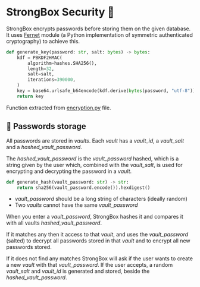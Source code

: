 # StrongBox Security :closed_lock_with_key:

StrongBox encrypts passwords before storing them on the given database. It uses
[Fernet](https://cryptography.io/en/latest/fernet/) module (a Python implementation
of symmetric authenticated cryptography) to achieve this.

```python
def generate_key(password: str, salt: bytes) -> bytes:
    kdf = PBKDF2HMAC(
        algorithm=hashes.SHA256(),
        length=32,
        salt=salt,
        iterations=390000,
    )
    key = base64.urlsafe_b64encode(kdf.derive(bytes(password, "utf-8")))
    return key
```
Function extracted from [encryption.py](https://github.com/dylannalex/strongbox) file.

## :key: Passwords storage

All passwords are stored in _vaults_. Each _vault_ has a _vault_id_, a _vault_salt_
and a _hashed_vault_password_.

The _hashed_vault_password_ is the _vault_password_ hashed, which is a string given by
the user which, combined with the _vault_salt_, is used for encrypting and decrypting
the password in a _vault_.

```python
def generate_hash(vault_password: str) -> str:
    return sha256(vault_password.encode()).hexdigest()
```

- _vault_password_ should be a long string of characters (ideally random)
- Two _vaults_ cannot have the same _vault_password_

When you enter a _vault_password_, StrongBox hashes it and compares it with all vaults
_hashed_vault_password_.

If it matches any then it access to that _vault_, and uses the _vault_password_ (salted)
to decrypt all passwords stored in that _vault_ and to encrypt all new passwords stored.

If it does not find any matches StrongBox will ask if the user wants to create a
new _vault_ with that _vault_password_. If the user accepts, a random _vault_salt_ and
_vault_id_ is generated and stored, beside the _hashed_vault_password_.